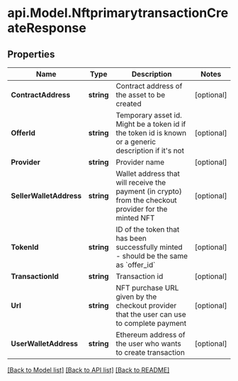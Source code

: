 # api.Model.NftprimarytransactionCreateResponse

## Properties

Name | Type | Description | Notes
------------ | ------------- | ------------- | -------------
**ContractAddress** | **string** | Contract address of the asset to be created | [optional] 
**OfferId** | **string** | Temporary asset id. Might be a token id if the token id is known or a generic description if it&#39;s not | [optional] 
**Provider** | **string** | Provider name | [optional] 
**SellerWalletAddress** | **string** | Wallet address that will receive the payment (in crypto) from the checkout provider for the minted NFT | [optional] 
**TokenId** | **string** | ID of the token that has been successfully minted - should be the same as &#x60;offer_id&#x60; | [optional] 
**TransactionId** | **string** | Transaction id | [optional] 
**Url** | **string** | NFT purchase URL given by the checkout provider that the user can use to complete payment | [optional] 
**UserWalletAddress** | **string** | Ethereum address of the user who wants to create transaction | [optional] 

[[Back to Model list]](../README.md#documentation-for-models) [[Back to API list]](../README.md#documentation-for-api-endpoints) [[Back to README]](../README.md)

